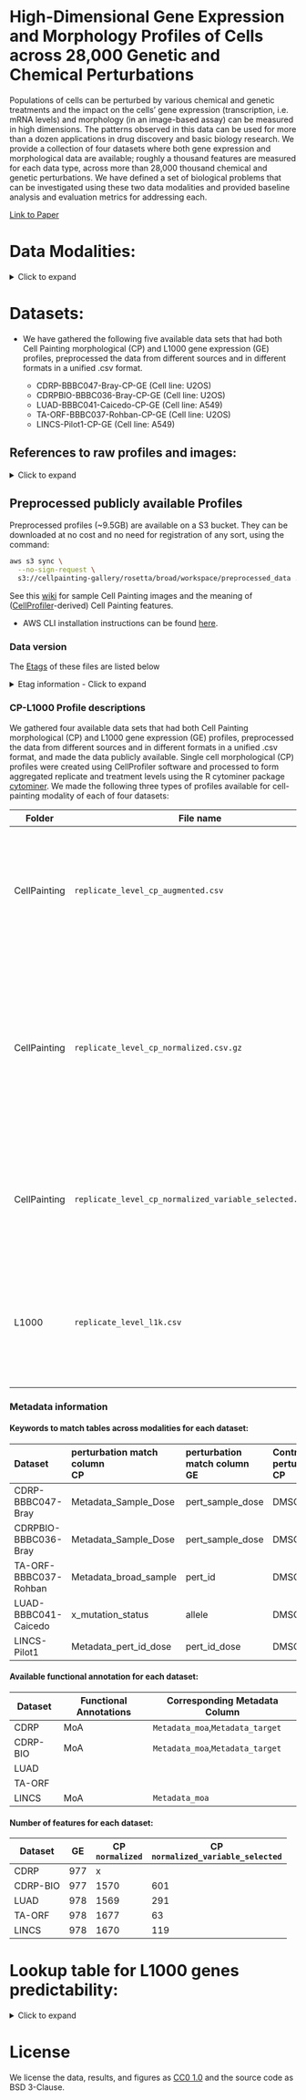 # High-Dimensional Gene Expression and Morphology Profiles of Cells across 28,000 Genetic and Chemical Perturbations
Populations of cells can be perturbed by various chemical and genetic treatments and the impact on the cells’ gene expression (transcription, i.e. mRNA levels) and morphology (in an image-based assay) can be measured in high dimensions. The patterns observed in this data can be used for more than a dozen applications in drug discovery and basic biology research. We provide a collection of four datasets where both gene expression and morphological data are available; roughly a thousand features are measured for each data type, across more than 28,000 thousand chemical and genetic perturbations. We have defined a set of biological problems that can be investigated using these two data modalities and provided baseline analysis and evaluation metrics for addressing each.

 [Link to Paper](https://www.biorxiv.org/content/10.1101/2021.09.08.459417v1)


# Data Modalities:
<details>
<summary>Click to expand</summary>

### Gene expression (GE) profiles
Each cell has DNA in the nucleus which is transcribed into various mRNA molecules which are then translated into proteins that carry out functions in the cell. The levels of mRNA in the cell are often biologically meaningful - collectively, mRNA levels for a cell are known as its transcriptional state; each individual mRNA level is referred to as the corresponding gene's "expression".
The L1000 assay \cite{subramanian2017next} was used to measure the transcriptional state of cells in the datasets here. The assay reports a sample's mRNA levels for 978 genes at high-throughput, from the bulk population of cells treated with a given perturbation. These 978 "landmark" genes capture approximately 80\% of the transcriptional variance for the entire genome \cite{subramanian2017next}. The data processing tools and workflows to produce these profiles are available at https://clue.io/.


### Cell Painting morphological (CP) profiles
We used the Cell Painting assay \cite{bray2016cell} to measure the morphological state of cells treated with a given perturbation. The assay captures fluorescence images of cells colored by six well-characterized fluorescent dyes to stain the nucleus, nucleoli, cytoplasmic RNA, endoplasmic reticulum, actin cytoskeleton, Golgi apparatus and plasma membrane. These eight labeled cell compartments are captured through five channels of high-resolution microscopy images (_DNA, RNA, ER, AGP_, and _Mito_).
Images are then processed using [CellProfiler software](https://cellprofiler.org/) \cite{mcquin2018cellprofiler} to extract thousands of features of each cell’s morphology and form a high-dimensional profile for each single cell.  These features are based on various shape, intensity and texture statistics and are then aggregated for all the single cells in a "well" (a miniature test tube) that are called replicate-level profiles of perturbations.
Aggregation of replicate-level profiles across all the wells or replicates of a perturbation is called a treatment-level profile. In our study, we used treatment-level profiles in all experiments but have provided replicate-level profiles for researchers interested in further data exploration.

</details>

# Datasets:

- We have gathered the following five available data sets that had both Cell Painting morphological (CP) and L1000 gene expression (GE) profiles, preprocessed the data from different sources and in different formats in a unified .csv format.

    - CDRP-BBBC047-Bray-CP-GE (Cell line: U2OS)
    - CDRPBIO-BBBC036-Bray-CP-GE (Cell line: U2OS)
    - LUAD-BBBC041-Caicedo-CP-GE (Cell line: A549)
    - TA-ORF-BBBC037-Rohban-CP-GE (Cell line: U2OS)
    - LINCS-Pilot1-CP-GE (Cell line: A549)

## References to raw profiles and images:
<details>
<summary>Click to expand</summary>

- CDRP-BBBC047-Bray-[CP](https://pubmed.ncbi.nlm.nih.gov/28327978/) - [GE](https://pubmed.ncbi.nlm.nih.gov/29195078/)
- CDRP-bio-BBBC036-Bray-[CP](https://pubmed.ncbi.nlm.nih.gov/28327978/) - [GE](https://pubmed.ncbi.nlm.nih.gov/29195078/)
- LUAD-BBBC041-Caicedo-[CP](https://registry.opendata.aws/cell-painting-image-collection/) - [GE](https://pubmed.ncbi.nlm.nih.gov/27478040/)
- TA-ORF-BBBC037-Rohban-[CP](https://elifesciences.org/articles/24060) - [GE](https://github.com/carpenterlab/2017_rohban_elife/tree/master/input/TA-OE-L1000-B1)
- LINCS-Pilot1-[CP](https://zenodo.org/record/3928744#.YNu3WzZKheV) - [GE](https://figshare.com/articles/dataset/L1000_data_for_profiling_comparison/13181966)

</details>


## Preprocessed publicly available Profiles
Preprocessed profiles (~9.5GB) are available on a S3 bucket. They can be downloaded at no cost and no need for registration of any sort, using the command:

```bash
aws s3 sync \
  --no-sign-request \
  s3://cellpainting-gallery/rosetta/broad/workspace/preprocessed_data .
```

See this [wiki](https://github.com/carpenterlab/2016_bray_natprot/wiki/What-do-Cell-Painting-features-mean%3F) for sample Cell Painting images and the meaning of ([CellProfiler](https://cellprofiler.org/)-derived) Cell Painting features.

- AWS CLI installation instructions can be found [here](https://docs.aws.amazon.com/cli/latest/userguide/getting-started-install.html).

### Data version

The [Etags](https://docs.aws.amazon.com/AmazonS3/latest/API/API_Object.html) of these files are listed below

<details>
 <summary>Etag information - Click to expand</summary>

```sh
aws s3api list-objects --bucket cellpainting-gallery --prefix rosetta/broad/workspace/preprocessed_data/
```

```json
{
    "Contents": [
        {
            "Key": "rosetta/broad/workspace/preprocessed_data/CDRP-BBBC047-Bray/CellPainting/replicate_level_cp_augmented.csv.gz",
            "LastModified": "2022-02-25T20:24:06.000Z",
            "ETag": "\"8367b77b245035279d21e083fb57564e-261\"",
            "Size": 2183033139,
            "StorageClass": "STANDARD",
            "Owner": {
                "DisplayName": "cellpainting",
                "ID": "b2ff2dec476b541160cb5edae0ba12ffb6f3cd979ce9352e9ca765d92ac2170c"
            }
        },
        {
            "Key": "rosetta/broad/workspace/preprocessed_data/CDRP-BBBC047-Bray/CellPainting/replicate_level_cp_normalized.csv.gz",
            "LastModified": "2022-02-25T20:24:06.000Z",
            "ETag": "\"572869293e0cfacdd8882c2b758fac00-272\"",
            "Size": 2277911750,
            "StorageClass": "STANDARD",
            "Owner": {
                "DisplayName": "cellpainting",
                "ID": "b2ff2dec476b541160cb5edae0ba12ffb6f3cd979ce9352e9ca765d92ac2170c"
            }
        },
        {
            "Key": "rosetta/broad/workspace/preprocessed_data/CDRP-BBBC047-Bray/CellPainting/replicate_level_cp_normalized_variable_selected.csv.gz",
            "LastModified": "2022-02-25T20:24:06.000Z",
            "ETag": "\"510f9c5a93436c8af2f36f0308c78be0-131\"",
            "Size": 1098352960,
            "StorageClass": "STANDARD",
            "Owner": {
                "DisplayName": "cellpainting",
                "ID": "b2ff2dec476b541160cb5edae0ba12ffb6f3cd979ce9352e9ca765d92ac2170c"
            }
        },
        {
            "Key": "rosetta/broad/workspace/preprocessed_data/CDRP-BBBC047-Bray/L1000/replicate_level_l1k.csv.gz",
            "LastModified": "2022-02-25T20:24:06.000Z",
            "ETag": "\"40e1f7285238c5381b9d9fdeebb5a026-32\"",
            "Size": 262406281,
            "StorageClass": "STANDARD",
            "Owner": {
                "DisplayName": "cellpainting",
                "ID": "b2ff2dec476b541160cb5edae0ba12ffb6f3cd979ce9352e9ca765d92ac2170c"
            }
        },
        {
            "Key": "rosetta/broad/workspace/preprocessed_data/CDRP-BBBC047-Bray/L1000/replicate_level_l1k_pclfc.csv.gz",
            "LastModified": "2022-02-25T20:24:06.000Z",
            "ETag": "\"630b98d69d185f530acfb0c272e82031-31\"",
            "Size": 258651159,
            "StorageClass": "STANDARD",
            "Owner": {
                "DisplayName": "cellpainting",
                "ID": "b2ff2dec476b541160cb5edae0ba12ffb6f3cd979ce9352e9ca765d92ac2170c"
            }
        },
        {
            "Key": "rosetta/broad/workspace/preprocessed_data/CDRP-BBBC047-Bray/L1000/replicate_level_l1k_pczscore.csv.gz",
            "LastModified": "2022-02-25T20:24:13.000Z",
            "ETag": "\"5ad1f4b412c8ea9b9abb55a254a7ebbe-72\"",
            "Size": 603440498,
            "StorageClass": "STANDARD",
            "Owner": {
                "DisplayName": "cellpainting",
                "ID": "b2ff2dec476b541160cb5edae0ba12ffb6f3cd979ce9352e9ca765d92ac2170c"
            }
        },
        {
            "Key": "rosetta/broad/workspace/preprocessed_data/CDRP-BBBC047-Bray/L1000/replicate_level_l1k_vczscore.csv.gz",
            "LastModified": "2022-02-25T20:24:13.000Z",
            "ETag": "\"b58b4d31e96964f28165f048bdfd60c8-73\"",
            "Size": 605293966,
            "StorageClass": "STANDARD",
            "Owner": {
                "DisplayName": "cellpainting",
                "ID": "b2ff2dec476b541160cb5edae0ba12ffb6f3cd979ce9352e9ca765d92ac2170c"
            }
        },
        {
            "Key": "rosetta/broad/workspace/preprocessed_data/CDRP-BBBC047-Bray/L1000/treatment_level_l1k.csv.gz",
            "LastModified": "2022-02-25T20:24:27.000Z",
            "ETag": "\"e695e3d5f520553f516516ab8719719f-13\"",
            "Size": 107934871,
            "StorageClass": "STANDARD",
            "Owner": {
                "DisplayName": "cellpainting",
                "ID": "b2ff2dec476b541160cb5edae0ba12ffb6f3cd979ce9352e9ca765d92ac2170c"
            }
        },
        {
            "Key": "rosetta/broad/workspace/preprocessed_data/CDRPBIO-BBBC036-Bray/CellPainting/replicate_level_cp_augmented.csv.gz",
            "LastModified": "2022-02-25T20:24:27.000Z",
            "ETag": "\"3e199aeba5209250e0d2c5948f5bd522-36\"",
            "Size": 298941736,
            "StorageClass": "STANDARD",
            "Owner": {
                "DisplayName": "cellpainting",
                "ID": "b2ff2dec476b541160cb5edae0ba12ffb6f3cd979ce9352e9ca765d92ac2170c"
            }
        },
        {
            "Key": "rosetta/broad/workspace/preprocessed_data/CDRPBIO-BBBC036-Bray/CellPainting/replicate_level_cp_normalized.csv.gz",
            "LastModified": "2022-02-25T20:24:30.000Z",
            "ETag": "\"0b86065f8840aff626d64c6f52a8caf4-38\"",
            "Size": 311539701,
            "StorageClass": "STANDARD",
            "Owner": {
                "DisplayName": "cellpainting",
                "ID": "b2ff2dec476b541160cb5edae0ba12ffb6f3cd979ce9352e9ca765d92ac2170c"
            }
        },
        {
            "Key": "rosetta/broad/workspace/preprocessed_data/CDRPBIO-BBBC036-Bray/CellPainting/replicate_level_cp_normalized_variable_selected.csv.gz",
            "LastModified": "2022-02-25T20:24:32.000Z",
            "ETag": "\"bffd9db9578fcc70bbd7d72e0dfff773-14\"",
            "Size": 117242590,
            "StorageClass": "STANDARD",
            "Owner": {
                "DisplayName": "cellpainting",
                "ID": "b2ff2dec476b541160cb5edae0ba12ffb6f3cd979ce9352e9ca765d92ac2170c"
            }
        },
        {
            "Key": "rosetta/broad/workspace/preprocessed_data/CDRPBIO-BBBC036-Bray/L1000/replicate_level_l1k.csv.gz",
            "LastModified": "2022-02-25T20:24:35.000Z",
            "ETag": "\"5b45e5cb94f0466a2abb11fbac8a655e-4\"",
            "Size": 26842289,
            "StorageClass": "STANDARD",
            "Owner": {
                "DisplayName": "cellpainting",
                "ID": "b2ff2dec476b541160cb5edae0ba12ffb6f3cd979ce9352e9ca765d92ac2170c"
            }
        },
        {
            "Key": "rosetta/broad/workspace/preprocessed_data/LINCS-Pilot1/CellPainting/replicate_level_cp_augmented.csv.gz",
            "LastModified": "2022-02-25T20:24:35.000Z",
            "ETag": "\"9bde4d7112c06ffa1849fbfa4efa22f1-36\"",
            "Size": 296762474,
            "StorageClass": "STANDARD",
            "Owner": {
                "DisplayName": "cellpainting",
                "ID": "b2ff2dec476b541160cb5edae0ba12ffb6f3cd979ce9352e9ca765d92ac2170c"
            }
        },
        {
            "Key": "rosetta/broad/workspace/preprocessed_data/LINCS-Pilot1/CellPainting/replicate_level_cp_normalized.csv.gz",
            "LastModified": "2022-02-25T20:24:36.000Z",
            "ETag": "\"f42af6b4109ef9ed110004def49f6c2c-36\"",
            "Size": 299683743,
            "StorageClass": "STANDARD",
            "Owner": {
                "DisplayName": "cellpainting",
                "ID": "b2ff2dec476b541160cb5edae0ba12ffb6f3cd979ce9352e9ca765d92ac2170c"
            }
        },
        {
            "Key": "rosetta/broad/workspace/preprocessed_data/LINCS-Pilot1/CellPainting/replicate_level_cp_normalized_variable_selected.csv.gz",
            "LastModified": "2022-02-25T20:24:38.000Z",
            "ETag": "\"33783625dc59b0de2bf16c299f5380dd-12\"",
            "Size": 94527797,
            "StorageClass": "STANDARD",
            "Owner": {
                "DisplayName": "cellpainting",
                "ID": "b2ff2dec476b541160cb5edae0ba12ffb6f3cd979ce9352e9ca765d92ac2170c"
            }
        },
        {
            "Key": "rosetta/broad/workspace/preprocessed_data/LINCS-Pilot1/L1000/level_3.csv.gz",
            "LastModified": "2022-02-25T20:24:41.000Z",
            "ETag": "\"8491fe32e9b0b040f10c7d51225d6111-11\"",
            "Size": 89725093,
            "StorageClass": "STANDARD",
            "Owner": {
                "DisplayName": "cellpainting",
                "ID": "b2ff2dec476b541160cb5edae0ba12ffb6f3cd979ce9352e9ca765d92ac2170c"
            }
        },
        {
            "Key": "rosetta/broad/workspace/preprocessed_data/LINCS-Pilot1/L1000/level_4.csv.gz",
            "LastModified": "2022-02-25T20:24:42.000Z",
            "ETag": "\"14679d4b4cae5e12a4e7be8255bd22ff-10\"",
            "Size": 78596325,
            "StorageClass": "STANDARD",
            "Owner": {
                "DisplayName": "cellpainting",
                "ID": "b2ff2dec476b541160cb5edae0ba12ffb6f3cd979ce9352e9ca765d92ac2170c"
            }
        },
        {
            "Key": "rosetta/broad/workspace/preprocessed_data/LINCS-Pilot1/L1000/level_4W.csv.gz",
            "LastModified": "2022-02-25T20:24:43.000Z",
            "ETag": "\"370607c1f148942263037a7e26018303-17\"",
            "Size": 140912507,
            "StorageClass": "STANDARD",
            "Owner": {
                "DisplayName": "cellpainting",
                "ID": "b2ff2dec476b541160cb5edae0ba12ffb6f3cd979ce9352e9ca765d92ac2170c"
            }
        },
        {
            "Key": "rosetta/broad/workspace/preprocessed_data/LINCS-Pilot1/L1000/level_5_modz.csv.gz",
            "LastModified": "2022-02-25T20:24:43.000Z",
            "ETag": "\"5967bd8a92d2c57242436330950f1cd2\"",
            "Size": 3631,
            "StorageClass": "STANDARD",
            "Owner": {
                "DisplayName": "cellpainting",
                "ID": "b2ff2dec476b541160cb5edae0ba12ffb6f3cd979ce9352e9ca765d92ac2170c"
            }
        },
        {
            "Key": "rosetta/broad/workspace/preprocessed_data/LINCS-Pilot1/L1000/level_5_rank.csv.gz",
            "LastModified": "2022-02-25T20:24:43.000Z",
            "ETag": "\"83c8146ea2f8a2a6392643b3c4472727\"",
            "Size": 3631,
            "StorageClass": "STANDARD",
            "Owner": {
                "DisplayName": "cellpainting",
                "ID": "b2ff2dec476b541160cb5edae0ba12ffb6f3cd979ce9352e9ca765d92ac2170c"
            }
        },
        {
            "Key": "rosetta/broad/workspace/preprocessed_data/LINCS-Pilot1/L1000/replicate_level_l1k.csv.gz",
            "LastModified": "2022-02-25T20:24:44.000Z",
            "ETag": "\"872c318560ba21c9d36e805fb97992a4-10\"",
            "Size": 78596337,
            "StorageClass": "STANDARD",
            "Owner": {
                "DisplayName": "cellpainting",
                "ID": "b2ff2dec476b541160cb5edae0ba12ffb6f3cd979ce9352e9ca765d92ac2170c"
            }
        },
        {
            "Key": "rosetta/broad/workspace/preprocessed_data/LUAD-BBBC041-Caicedo/CellPainting/replicate_level_cp_augmented.csv.gz",
            "LastModified": "2022-02-25T20:24:44.000Z",
            "ETag": "\"11a0a26d299f09452455e0c7e44c571c-11\"",
            "Size": 85105940,
            "StorageClass": "STANDARD",
            "Owner": {
                "DisplayName": "cellpainting",
                "ID": "b2ff2dec476b541160cb5edae0ba12ffb6f3cd979ce9352e9ca765d92ac2170c"
            }
        },
        {
            "Key": "rosetta/broad/workspace/preprocessed_data/LUAD-BBBC041-Caicedo/CellPainting/replicate_level_cp_normalized.csv.gz",
            "LastModified": "2022-02-25T20:24:46.000Z",
            "ETag": "\"f91d40a978c96834973f24b96b8a3b02-11\"",
            "Size": 88273100,
            "StorageClass": "STANDARD",
            "Owner": {
                "DisplayName": "cellpainting",
                "ID": "b2ff2dec476b541160cb5edae0ba12ffb6f3cd979ce9352e9ca765d92ac2170c"
            }
        },
        {
            "Key": "rosetta/broad/workspace/preprocessed_data/LUAD-BBBC041-Caicedo/CellPainting/replicate_level_cp_normalized_variable_selected.csv.gz",
            "LastModified": "2022-02-25T20:24:47.000Z",
            "ETag": "\"1ba6936ab1188268850a798e30c4823f-2\"",
            "Size": 16570136,
            "StorageClass": "STANDARD",
            "Owner": {
                "DisplayName": "cellpainting",
                "ID": "b2ff2dec476b541160cb5edae0ba12ffb6f3cd979ce9352e9ca765d92ac2170c"
            }
        },
        {
            "Key": "rosetta/broad/workspace/preprocessed_data/LUAD-BBBC041-Caicedo/L1000/replicate_level_l1k.csv.gz",
            "LastModified": "2022-02-25T20:24:47.000Z",
            "ETag": "\"c1b8cabef1934d213baf797b80c4c32c-2\"",
            "Size": 11448027,
            "StorageClass": "STANDARD",
            "Owner": {
                "DisplayName": "cellpainting",
                "ID": "b2ff2dec476b541160cb5edae0ba12ffb6f3cd979ce9352e9ca765d92ac2170c"
            }
        },
        {
            "Key": "rosetta/broad/workspace/preprocessed_data/LUAD-BBBC041-Caicedo/L1000/replicate_level_l1k_Juan.csv.gz",
            "LastModified": "2022-02-25T20:24:47.000Z",
            "ETag": "\"587d00f75c5fa6164929e3592bf96080-4\"",
            "Size": 25582111,
            "StorageClass": "STANDARD",
            "Owner": {
                "DisplayName": "cellpainting",
                "ID": "b2ff2dec476b541160cb5edae0ba12ffb6f3cd979ce9352e9ca765d92ac2170c"
            }
        },
        {
            "Key": "rosetta/broad/workspace/preprocessed_data/LUAD-BBBC041-Caicedo/L1000/treatment_level_l1k.csv.gz",
            "LastModified": "2022-02-25T20:24:48.000Z",
            "ETag": "\"c7f285af2a39efc64a4c8d57854d6a0e\"",
            "Size": 4575373,
            "StorageClass": "STANDARD",
            "Owner": {
                "DisplayName": "cellpainting",
                "ID": "b2ff2dec476b541160cb5edae0ba12ffb6f3cd979ce9352e9ca765d92ac2170c"
            }
        },
        {
            "Key": "rosetta/broad/workspace/preprocessed_data/TA-ORF-BBBC037-Rohban/CellPainting/replicate_level_cp_augmented.csv.gz",
            "LastModified": "2022-02-25T20:24:48.000Z",
            "ETag": "\"9707bd02924cda850ed6f1e7eba33d9a-4\"",
            "Size": 27548449,
            "StorageClass": "STANDARD",
            "Owner": {
                "DisplayName": "cellpainting",
                "ID": "b2ff2dec476b541160cb5edae0ba12ffb6f3cd979ce9352e9ca765d92ac2170c"
            }
        },
        {
            "Key": "rosetta/broad/workspace/preprocessed_data/TA-ORF-BBBC037-Rohban/CellPainting/replicate_level_cp_normalized.csv.gz",
            "LastModified": "2022-02-25T20:24:48.000Z",
            "ETag": "\"736ef2b85bf5406f27239153f3772218-4\"",
            "Size": 27482072,
            "StorageClass": "STANDARD",
            "Owner": {
                "DisplayName": "cellpainting",
                "ID": "b2ff2dec476b541160cb5edae0ba12ffb6f3cd979ce9352e9ca765d92ac2170c"
            }
        },
        {
            "Key": "rosetta/broad/workspace/preprocessed_data/TA-ORF-BBBC037-Rohban/CellPainting/replicate_level_cp_normalized_variable_selected.csv.gz",
            "LastModified": "2022-02-25T20:24:48.000Z",
            "ETag": "\"1315c2fd175b265d10e929e51d9dfef0\"",
            "Size": 1106334,
            "StorageClass": "STANDARD",
            "Owner": {
                "DisplayName": "cellpainting",
                "ID": "b2ff2dec476b541160cb5edae0ba12ffb6f3cd979ce9352e9ca765d92ac2170c"
            }
        },
        {
            "Key": "rosetta/broad/workspace/preprocessed_data/TA-ORF-BBBC037-Rohban/L1000/replicate_level_l1k.csv.gz",
            "LastModified": "2022-02-25T20:24:49.000Z",
            "ETag": "\"1e643bb1182555a8e7699230a0ea98d1\"",
            "Size": 2022367,
            "StorageClass": "STANDARD",
            "Owner": {
                "DisplayName": "cellpainting",
                "ID": "b2ff2dec476b541160cb5edae0ba12ffb6f3cd979ce9352e9ca765d92ac2170c"
            }
        },
        {
            "Key": "rosetta/broad/workspace/preprocessed_data/TA-ORF-BBBC037-Rohban/L1000/replicate_level_l1k_QNORM.csv.gz",
            "LastModified": "2022-02-25T20:24:49.000Z",
            "ETag": "\"8ffb9c82772442cbbd138a6ab05a9a97\"",
            "Size": 1782302,
            "StorageClass": "STANDARD",
            "Owner": {
                "DisplayName": "cellpainting",
                "ID": "b2ff2dec476b541160cb5edae0ba12ffb6f3cd979ce9352e9ca765d92ac2170c"
            }
        },
        {
            "Key": "rosetta/broad/workspace/preprocessed_data/TA-ORF-BBBC037-Rohban/L1000/replicate_level_l1k_ZSPCQNORM.csv.gz",
            "LastModified": "2022-02-25T20:24:49.000Z",
            "ETag": "\"36783d73bb48bec466aeda707384c7e5\"",
            "Size": 1997953,
            "StorageClass": "STANDARD",
            "Owner": {
                "DisplayName": "cellpainting",
                "ID": "b2ff2dec476b541160cb5edae0ba12ffb6f3cd979ce9352e9ca765d92ac2170c"
            }
        }
    ]
}
```

 </details>


### CP-L1000 Profile descriptions

We gathered four available data sets that had both Cell Painting morphological (CP) and L1000 gene expression (GE) profiles, preprocessed the data from different sources and in different formats in a unified .csv format, and made the data publicly available. Single cell morphological (CP) profiles were created using CellProfiler software and processed to form aggregated replicate and treatment levels using the R cytominer package [cytominer](https://github.com/cytomining/cytominer/blob/master/vignettes/cytominer-pipeline.Rmd).
We made the following three types of profiles available for cell-painting modality of each of four datasets:


| Folder       | File name                                                | Description                                                                                                                                                  |
| ------------ | -------------------------------------------------------- | ------------------------------------------------------------------------------------------------------------------------------------------------------------ |
| CellPainting | `replicate_level_cp_augmented.csv`                       | Aggregated and Metadata annotated profiles which are the average of single cell profiles in each well.                                                       |
| CellPainting | `replicate_level_cp_normalized.csv.gz`                   | Normalized profiles which are the z-scored aggregated profiles, where the scores are computing using the distribution of negative controls as the reference. |
| CellPainting | `replicate_level_cp_normalized_variable_selected.csv.gz` | Normalized variable selected which are normalized profiles with features selection applied                                                                   |
| L1000        | `replicate_level_l1k.csv`                                | Aggregated and Metadata annotated profiles which are the average of single cell profiles in each well.                                                       |



### Metadata information

#### Keywords to match tables across modalities for each dataset:

| Dataset               | perturbation match column<br/>CP | perturbation match column<br/>GE | Control perturbation  <br/>CP | Control perturbation<br/>GE |
| :-------------------- | :------------------------------- | :------------------------------- | :---------------------------- | :-------------------------- |
| CDRP-BBBC047-Bray     | Metadata_Sample_Dose             | pert_sample_dose                 | DMSO                          | DMSO                        |
| CDRPBIO-BBBC036-Bray  | Metadata_Sample_Dose             | pert_sample_dose                 | DMSO                          | DMSO                        |
| TA-ORF-BBBC037-Rohban | Metadata_broad_sample            | pert_id                          | DMSO                          | DMSO                        |
| LUAD-BBBC041-Caicedo  | x_mutation_status                | allele                           | DMSO_0.04                     | DMSO_-666                   |
| LINCS-Pilot1          | Metadata_pert_id_dose            | pert_id_dose                     | DMSO                          | DMSO                        |



#### Available functional annotation for each dataset:

| Dataset  | Functional Annotations | Corresponding Metadata Column    |
| -------- | ---------------------- | -------------------------------- |
| CDRP     | MoA                    | `Metadata_moa`,`Metadata_target` |
| CDRP-BIO | MoA                    | `Metadata_moa`,`Metadata_target` |
| LUAD     |                        |                                  |
| TA-ORF   |                        |                                  |
| LINCS    | MoA                    | `Metadata_moa`                   |


#### Number of features for each dataset:

| Dataset  | GE  | CP<br/>`normalized` | CP<br/>`normalized_variable_selected` |
| -------- | --- | ------------------- | ------------------------------------- |
| CDRP     | 977 | x                   |                                       |
| CDRP-BIO | 977 | 1570                | 601                                   |
| LUAD     | 978 | 1569                | 291                                   |
| TA-ORF   | 978 | 1677                | 63                                    |
| LINCS    | 978 | 1670                | 119                                   |


# Lookup table for L1000 genes predictability:
<details>
<summary>Click to expand</summary>

[Table](https://github.com/carpenterlab/2021_Haghighi_submitted/blob/main/results/SingleGenePred/Appendix_D.csv)

</details>


# License
We license the data, results, and figures as [CC0 1.0](LICENSE_CC0.md) and the source code as BSD 3-Clause.
